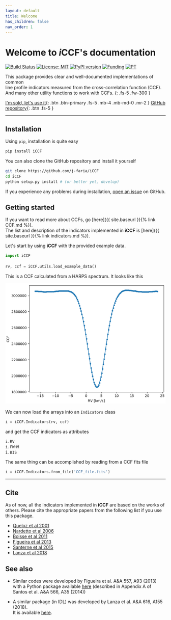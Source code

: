 ```yaml
---
layout: default
title: Welcome
has_children: false
nav_order: 1
---
```


<h1>Welcome to <i>i</i>CCF's documentation</h1>

[![Build Status](https://travis-ci.org/j-faria/iCCF.svg?branch=master)](https://travis-ci.org/j-faria/iCCF)
[![License: MIT](https://img.shields.io/badge/license-MIT-informational.svg)](https://opensource.org/licenses/MIT)
[![PyPI version](https://badge.fury.io/py/iCCF.svg)](https://pypi.org/project/iCCF/)
[![Funding](https://img.shields.io/badge/funding-FCT-darkgreen.svg)](https://www.fct.pt/)
[![PT](https://img.shields.io/badge/made%20in-🇵🇹-white.svg)](https://opensource.org/licenses/MIT)

This package provides clear and well-documented implementations of common  
line profile indicators measured from the cross-correlation function (CCF).  
And many other utility functions to work with CCFs.
{: .fs-5 .fw-300 }




<!-- When searching for exoplanets with the radial-velocity (RV) method, -->
<!-- these indicators are sometimes used as tracers of stellar activity. -->
<!-- {: .fs-5 .fw-300 } -->

[I'm sold, let's use it](#install){: .btn .btn-primary .fs-5 .mb-4 .mb-md-0 .mr-2 }
[GitHub repository](https://github.com/j-faria/iCCF){: .btn .fs-5 }


---

## Installation <a name="install"></a>

Using `pip`, installation is quite easy

```bash
pip install iCCF
```


You can also clone the GitHub repository and install it yourself

```bash
git clone https://github.com/j-faria/iCCF
cd iCCF
python setup.py install # (or better yet, develop)
```

If you experience any problems during installation,
[open an issue](https://github.com/j-faria/iCCF/issues) on GitHub.


## Getting started

If you want to read more about CCFs, go 
[here]({{ site.baseurl }}{% link CCF.md %}).  
The list and description of the indicators implemented in **iCCF** is
[here]({{ site.baseurl }}{% link indicators.md %}).


Let's start by using **iCCF** with the provided example data.

```python
import iCCF

rv, ccf = iCCF.utils.load_example_data()
```

This is a CCF calculated from a HARPS spectrum.
It looks like this

![img](example_ccf.png)


We can now load the arrays into an `Indicators` class

```python
i = iCCF.Indicators(rv, ccf)
```

and get the CCF indicators as attributes

```python
i.RV
i.FWHM
i.BIS
```

The same thing can be accomplished by reading from a CCF fits file

```python
i = iCCF.Indicators.from_file('CCF_file.fits')
```



----
## Cite

As of now, all the indicators implemented in **iCCF**
are based on the works of others.
Please cite the appropriate papers from the following list
if you use this package.

  - [Queloz et al 2001](https://doi.org/10.1051/0004-6361:20011308)
  - [Nardetto et al 2006](https://doi.org/10.1051/0004-6361:20054333)
  - [Boisse et al 2011](https://doi.org/10.1051/0004-6361/201014354)
  - [Figueira et al 2013](https://www.aanda.org/articles/aa/abs/2013/09/aa20779-12/aa20779-12.html)
  - [Santerne et al 2015](https://doi.org/10.1093/mnras/stv1080)
  - [Lanza et al 2018](https://doi.org/10.1051/0004-6361/201731010)
  

## See also

- Similar codes were developed by Figueira et al. A&A 557, A93 (2013)  
  with a Python package available [here](https://bitbucket.org/pedrofigueira/line-profile-indicators/src/master/)
  (described in Appendix A of Santos et al. A&A 566, A35 (2014))

- A similar package (in IDL) was developed by Lanza et al. A&A 616, A155 (2018).  
  It is available [here](https://www.ict.inaf.it/gitlab/antonino.lanza/HARPSN_spectral_line_profile_indicators).